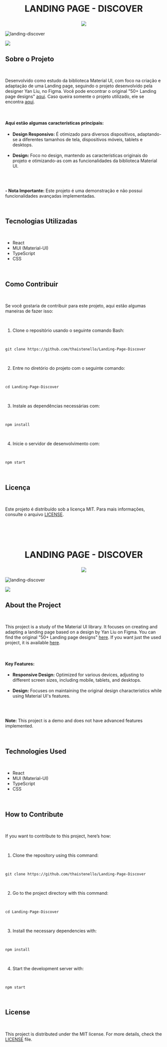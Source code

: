 <h1 align="center" id="landing-portuguese">
    LANDING PAGE - DISCOVER
</h1>

<!-- TOGGLE VERSION -->
<h3 align="center">
    <a href="#landing-english">
        <img src="https://github.com/user-attachments/assets/6a490028-3b91-412e-bf9e-08bbb31ccf42">
    </a>
</h3>

<!-- GIF/IMAGE PREVIEW -->
![landing-discover](https://github.com/user-attachments/assets/9eaaaec7-69de-4fa7-bae2-559098861e0e)

<!-- VERCEL BUTTON -->
<a href="https://landing-page-discover-qv1psnbak-thais-tenellos-projects.vercel.app/">
    <img src="https://github.com/user-attachments/assets/84eaaaa0-9462-43b8-a43a-2a972ec8c20d">
</a>

<br/>

<h2>Sobre o Projeto</h2>
<br/>
<p>
    Desenvolvido como estudo da biblioteca Material UI, com foco na criação e adaptação de uma Landing page, seguindo o projeto desenvolvido pela designer Yan Liu, no Figma. Você pode encontrar o original "50+ Landing page designs" <a href="https://www.figma.com/community/file/1127302394641561751/50-landing-page-designs">aqui</a>. Caso queira somente o projeto utilizado, ele se encontra <a href="https://www.figma.com/design/fL9eSTKJ5Zo1ehVLo0q5tC/Landing-page-Clone-Yan-Liu?node-id=0-1&t=ZIbs8Gum9SJLpFca-0">aqui</a>.
</p>
<br/>

<h4>Aqui estão algumas características principais:</h4>
<ul>
    <li><strong>Design Responsivo:</strong> É otimizado para diversos dispositivos, adaptando-se a diferentes tamanhos de tela, dispositivos móveis, tablets e desktops.</li>
    <br/>
    <li><strong>Design:</strong> Foco no design, mantendo as características originais do projeto e otimizando-as com as funcionalidades da biblioteca Material UI.</li>
    <br/>
</ul>
<br/>
<p>
    <strong>- Nota Importante:</strong> Este projeto é uma demonstração e não possui funcionalidades avançadas implementadas.
</p>
<br/>

<h2>Tecnologias Utilizadas</h2>
<br/>
<ul>
    <li>React</li>
    <li>MUI (Material-UI)</li>
    <li>TypeScript</li>
    <li>CSS</li>
</ul>
<br/>

<h2>Como Contribuir</h2>
<br/>
<p>
    Se você gostaria de contribuir para este projeto, aqui estão algumas maneiras de fazer isso:
</p>

<br/>
<ol>
    <li>Clone o repositório usando o seguinte comando Bash:</li>
</ol>
<br/>
<pre><code>git clone https://github.com/thaistenello/Landing-Page-Discover
</code></pre>
<br/>

<ol start="2">
    <li>Entre no diretório do projeto com o seguinte comando:</li>
</ol>
<br/>
<pre><code>cd Landing-Page-Discover</code></pre>
<br/>

<ol start="3">
    <li>Instale as dependências necessárias com:</li>
</ol>
<br/>
<pre><code>npm install</code></pre>
<br/>

<ol start="4">
    <li>Inicie o servidor de desenvolvimento com:</li>
</ol>
<br/>
<pre><code>npm start</code></pre>
<br/>

<h2>Licença</h2>
<br/>
<p>
    Este projeto é distribuído sob a licença MIT. Para mais informações, consulte o arquivo <a href="https://github.com/thaistenello/LandingPage-Discover/blob/main/LICENSE">LICENSE</a>.
</p>
<br/>
<br/>
<br/>



<!-- ........................................................... -->
<!-- ENGLISH VERSION -->

<h1 align="center" id="landing-english">
    LANDING PAGE - DISCOVER
</h1>

<!-- TOGGLE VERSION -->
<h3 align="center">
    <a href="#landing-portuguese">
        <img src="https://github.com/user-attachments/assets/e43b76a3-24e4-47ae-b783-10adbff66a1f">
    </a>
</h3>

<!-- GIF/IMAGE PREVIEW -->
![landing-discover](https://github.com/user-attachments/assets/9eaaaec7-69de-4fa7-bae2-559098861e0e)

<!-- VERCEL BUTTON -->
<a href="https://landing-page-discover.vercel.app/">
    <img src="https://github.com/user-attachments/assets/d47fdab7-66e8-4293-899f-7339e665919a">
</a>

<br/>

<h2>About the Project</h2>
<br/>
<p>
    This project is a study of the Material UI library. It focuses on creating and adapting a landing page based on a design by Yan Liu on Figma. You can find the original "50+ Landing page designs" <a href="https://www.figma.com/community/file/1127302394641561751/50-landing-page-designs">here</a>. If you want just the used project, it is available <a href="https://www.figma.com/design/fL9eSTKJ5Zo1ehVLo0q5tC/Landing-page-Clone-Yan-Liu?node-id=0-1&t=ZIbs8Gum9SJLpFca-0">here</a>.
</p>
<br/>

<h4>Key Features:</h4>
<ul>
    <li><strong>Responsive Design:</strong> Optimized for various devices, adjusting to different screen sizes, including mobile, tablets, and desktops.</li>
    <br/>
    <li><strong>Design:</strong> Focuses on maintaining the original design characteristics while using Material UI's features.</li>
    <br/>
</ul>
<br/>
<p>
    <strong>Note:</strong> This project is a demo and does not have advanced features implemented.
</p>
<br/>

<h2>Technologies Used</h2>
<br/>
<ul>
    <li>React</li>
    <li>MUI (Material-UI)</li>
    <li>TypeScript</li>
    <li>CSS</li>
</ul>
<br/>

<h2>How to Contribute</h2>
<br/>
<p>
    If you want to contribute to this project, here’s how:
</p>

<br/>
<ol>
    <li>Clone the repository using this command:</li>
</ol>
<br/>
<pre><code>git clone https://github.com/thaistenello/Landing-Page-Discover
</code></pre>
<br/>

<ol start="2">
    <li>Go to the project directory with this command:</li>
</ol>
<br/>
<pre><code>cd Landing-Page-Discover</code></pre>
<br/>

<ol start="3">
    <li>Install the necessary dependencies with:</li>
</ol>
<br/>
<pre><code>npm install</code></pre>
<br/>

<ol start="4">
    <li>Start the development server with:</li>
</ol>
<br/>
<pre><code>npm start</code></pre>
<br/>

<h2>License</h2>
<br/>
<p>
    This project is distributed under the MIT license. For more details, check the <a href="https://github.com/thaistenello/LandingPage-Discover/blob/main/LICENSE">LICENSE</a> file.
</p>

